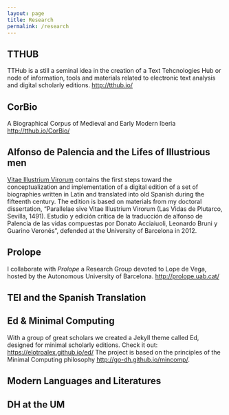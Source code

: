 ```yaml
---
layout: page
title: Research
permalink: /research
---										
```



## TTHUB
TTHub is a still a seminal idea in the creation of a Text Tehcnologies Hub or node of information, tools and materials related to electronic text analysis and digital scholarly editions. <http://tthub.io/>

## CorBio
A Biographical Corpus of Medieval and Early Modern Iberia <http://tthub.io/CorBio/>

## Alfonso de Palencia and the Lifes of Illustrious men 
[Vitae Illustrium Virorum](https://alfonsodepalencia.github.io/Vitae/) contains the first steps toward the conceptualization and implementation of a digital edition of a set of biographies written in Latin and translated into old Spanish during the fifteenth century. The edition is based on materials from my doctoral dissertation, “Parallelae sive Vitae Illustrium Virorum (Las Vidas de Plutarco, Sevilla, 1491). Estudio y edición crítica de la traducción de alfonso de Palencia de las vidas compuestas por Donato Acciaiuoli, Leonardo Bruni y Guarino Veronés”, defended at the University of Barcelona in 2012.

## Prolope
I collaborate with *Prolope* a Research Group devoted to Lope de Vega, hosted by the Autonomous University of Barcelona. <http://prolope.uab.cat/>

## TEI and the Spanish Translation 

## Ed & Minimal Computing
With a group of great scholars we created a Jekyll theme called Ed, designed for minimal scholarly editions. Check it out: <https://elotroalex.github.io/ed/> The project is based on the principles of the Minimal Computing philosophy <http://go-dh.github.io/mincomp/>.

## Modern Languages and Literatures

## DH at the UM
